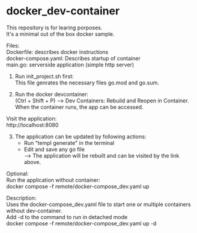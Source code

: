# docker_dev-container

This repository is for learing porposes.<br/>
It's a minimal out of the box docker sample.<br/>

Files:<br/>
Dockerfile: describes docker instructions<br/>
docker-compose.yaml: Describes startup of container<br/>
main.go: serverside application (simple http server)<br/>

1. Run init_project.sh first:<br/>
This file genrates the necessary files go.mod and go.sum. <br/>

2. Run the docker devcontainer:<br/>
(Ctrl + Shift + P) --> Dev Containers: Rebuild and Reopen in Container. <br/>
When the container runs, the app can be accessed.

Visit the application:<br/>
http://localhost:8080 <br/>

3. The application can be updated by following actions: <br/>
    - Run "templ generate" in the terminal <br/>
    - Edit and save any go file <br/>
--> The application will be rebuilt and can be visited by the link above. <br/>

Optional: <br/>
Run the application without container:<br/>
docker compose -f remote/docker-compose_dev.yaml up<br/>

Description:<br/>
Uses the docker-compose_dev.yaml file to start one or multiple containers without dev-container.<br/>
Add -d to the command to run in detached mode <br/>
docker compose -f remote/docker-compose_dev.yaml up -d<br/>
